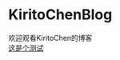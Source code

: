 # KiritoChenBlog
欢迎观看KiritoChen的博客
<br/>
[这是个测试](https://kiritocheng.github.io/KiritoChenBlog/page/test)
